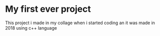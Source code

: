 # My first ever project

This project i made in my collage when i started coding an it was made in 2018 using c++ language

